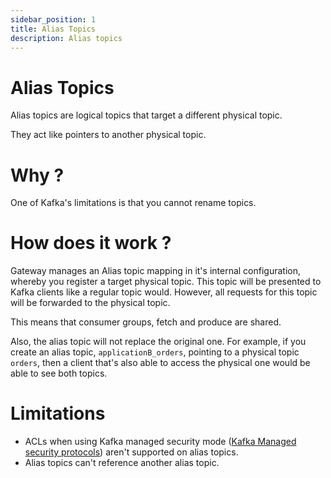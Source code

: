 ```yaml
---
sidebar_position: 1
title: Alias Topics
description: Alias topics
---
```


# Alias Topics

Alias topics are logical topics that target a different physical topic.

They act like pointers to another physical topic.

# Why ?

One of Kafka's limitations is that you cannot rename topics.

# How does it work ?

Gateway manages an Alias topic mapping in it's internal configuration, whereby you register a target physical topic. This topic will be presented to Kafka clients like a regular topic would. However, all requests for this topic will be forwarded to the physical topic.

This means that consumer groups, fetch and produce are shared.

Also, the alias topic will not replace the original one. For example, if you create an alias topic, `applicationB_orders`, pointing to a physical topic `orders`, then a client that's also able to access the physical one would be able to see both topics.

# Limitations

* ACLs when using Kafka managed security mode ([Kafka Managed security protocols](/gateway/concepts/service-accounts-authentication-authorization/#kafka-managed-sasl-authentication)) aren't supported on alias topics.
* Alias topics can't reference another alias topic.